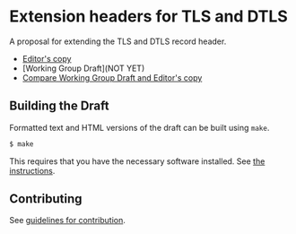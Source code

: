 # Extension headers for TLS and DTLS

A proposal for extending the TLS and DTLS record header.

* [Editor's copy](https://thomas-fossati.github.io/draft-tls-ext-header/draft-fossati-tls-ext-header.html)
* [Working Group Draft](NOT YET)
* [Compare Working Group Draft and Editor's copy](https://tools.ietf.org/rfcdiff?url1=TODO&url2=https://thomas-fossati.github.io/draft-tls-ext-header/draft-fossati-tls-ext-header.txt)

## Building the Draft

Formatted text and HTML versions of the draft can be built using `make`.

```sh
$ make
```

This requires that you have the necessary software installed.  See [the instructions](https://github.com/martinthomson/i-d-template/blob/master/doc/SETUP.md).

## Contributing

See [guidelines for contribution](CONTRIBUTING.md).
